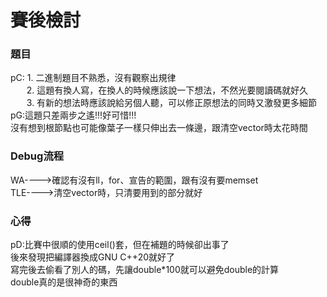 # 賽後檢討

### 題目

pC: 1. 二進制題目不熟悉，沒有觀察出規律<br>
&emsp;&nbsp;&nbsp; 2. 這題有換人寫，在換人的時候應該說一下想法，不然光要閱讀碼就好久<br>
&emsp;&nbsp;&nbsp; 3. 有新的想法時應該說給另個人聽，可以修正原想法的同時又激發更多細節<br>
pG:這題只差兩步之遙!!!好可惜!!!<br>
沒有想到根節點也可能像葉子一樣只伸出去一條邊，跟清空vector時太花時間<br>

### Debug流程
WA---->確認有沒有ll，for、宣告的範圍，跟有沒有要memset<br>
TLE---->清空vector時，只清要用到的部分就好<br>

### 心得
pD:比賽中很順的使用ceil()套，但在補題的時候卻出事了<br>
後來發現把編譯器換成GNU C++20就好了<br>
寫完後去偷看了別人的碼，先讓double\*100就可以避免double的計算<br>
double真的是很神奇的東西<br>
